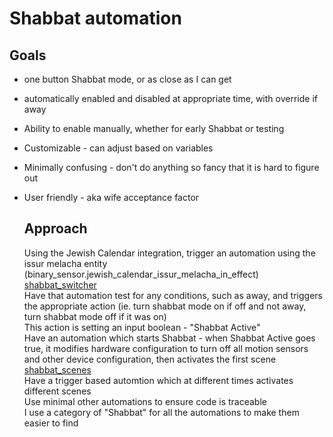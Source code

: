 # Shabbat automation  

## Goals  
* one button Shabbat mode, or as close as I can get
* automatically enabled and disabled at appropriate time, with override if away
* Ability to enable manually, whether for early Shabbat or testing
* Customizable - can adjust based on variables
* Minimally confusing - don't do anything so fancy that it is hard to figure out
* User friendly - aka wife acceptance factor

  ## Approach  
  Using the Jewish Calendar integration, trigger an automation using the issur melacha entity (binary_sensor.jewish_calendar_issur_melacha_in_effect)  
  [shabbat_switcher](/ha/automations/shabbat_switcher)  
  Have that automation test for any conditions, such as away, and triggers the appropriate action (ie. turn shabbat mode on if off and not away, turn shabbat mode off if it was on)  
  This action is setting an input boolean - "Shabbat Active"  
  Have an automation which starts Shabbat - when Shabbat Active goes true, it modifies hardware configuration to turn off all motion sensors and other device configuration, then activates the first scene  
  [shabbat_scenes](ha/automations/shabbat_scenes)  
  Have a trigger based automtion which at different times activates different scenes  
  Use minimal other automations to ensure code is traceable  
  I use a category of "Shabbat" for all the automations to make them easier to find  
  
  
  
   
